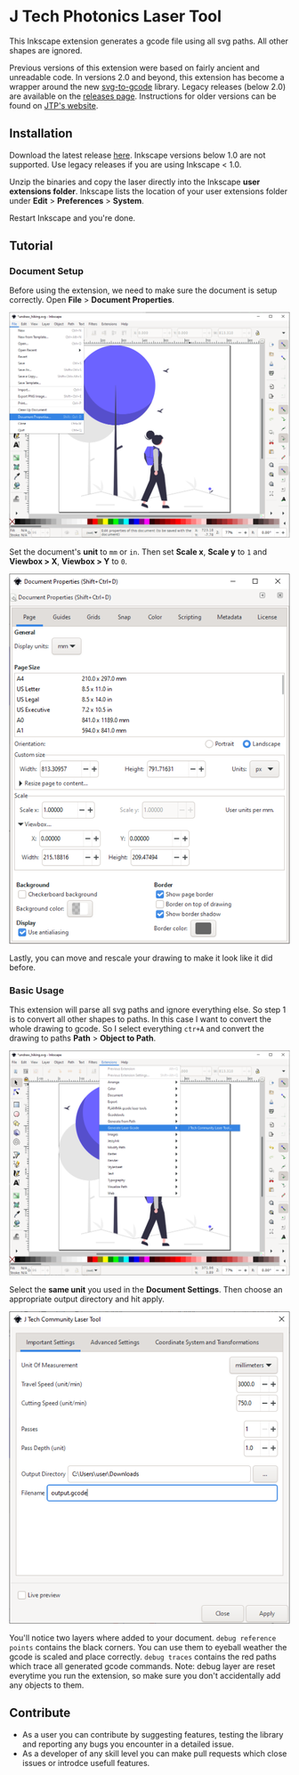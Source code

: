 # J Tech Photonics Laser Tool
This Inkscape extension generates a gcode file using all svg paths. All other shapes are ignored.

Previous versions of this extension were based on fairly ancient and unreadable code. In versions 2.0 and beyond, this 
extension has become a wrapper around the new [svg-to-gcode](https://github.com/PadLex/SvgToGcode) library. 
Legacy releases (below 2.0) are available on the [releases page](https://github.com/JTechPhotonics/J-Tech-Photonics-Laser-Tool/releases).
Instructions for older versions can be found on [JTP's website](https://jtechphotonics.com/?page_id=2012).


## Installation

Download the latest release [here](https://github.com/JTechPhotonics/J-Tech-Photonics-Laser-Tool/releases/latest).
Inkscape versions below 1.0 are not supported. Use legacy releases if you are using Inkscape < 1.0.

Unzip the binaries and copy the laser directly into the Inkscape **user extensions folder**. Inkscape lists the location
of your user extensions folder under **Edit** > **Preferences** > **System**.

Restart Inkscape and you're done.

## Tutorial

### Document Setup
Before using the extension, we need to make sure the document is setup correctly. Open **File** > **Document Properties**.

<img src="./images/document_setup_open.png" alt="document_setup_open.png" width="600" />

Set the document's **unit** to `mm` or `in`.
Then set **Scale x**, **Scale y** to `1` and **Viewbox > X**, **Viewbox > Y** to `0`.

<img src="./images/document_setup_properties.png" alt="document_setup_properties.png" width="600" />

Lastly, you can move and rescale your drawing to make it look like it did before. 

### Basic Usage

This extension will parse all svg paths and ignore everything else. So step 1 is to convert all other shapes to paths.
In this case I want to convert the whole drawing to gcode. So I select everything `ctr+A` and convert the drawing to paths 
**Path** > **Object to Path**.

<img src="./images/basic_usage_open_extension.png" alt="basic_usage_open_extension.png" width="600" />

Select the **same unit** you used in the **Document Settings**. Then choose an appropriate output directory and 
hit apply.

<img src="./images/important_settings.png" alt="important_settings.png" width="600" />

You'll notice two layers where added to your document. `debug reference points` contains the black corners. You can use 
them to eyeball weather the gcode is scaled and place correctly. `debug traces` contains the red paths which trace all 
generated gcode commands. Note: debug layer are reset everytime you run the extension, so make sure you don't 
accidentally add any objects to them.

## Contribute

* As a user you can contribute by suggesting features, testing the library and reporting any bugs you encounter in a 
detailed issue.
* As a developer of any skill level you can make pull requests which close issues or introdce usefull features.
